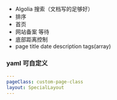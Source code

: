 - Algolia 搜索（文档写的足够好）
- 排序
- 首页
- 网站备案 等待
- 底部距离控制
- page title date description tags(array)
### yaml 可自定义
```yaml
---
pageClass: custom-page-class
layout: SpecialLayout
---
```
